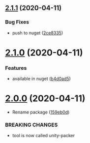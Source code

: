 ## [2.1.1](https://github.com/MirrorNG/unity-packer/compare/v2.1.0...v2.1.1) (2020-04-11)


### Bug Fixes

* push to nuget ([2ce8335](https://github.com/MirrorNG/unity-packer/commit/2ce8335af5e0739d00f70ecc93a7ddee96aa0a96))

# [2.1.0](https://github.com/MirrorNG/unity-packer/compare/v2.0.0...v2.1.0) (2020-04-11)


### Features

* available in nuget ([b4d0ad5](https://github.com/MirrorNG/unity-packer/commit/b4d0ad537302c395ebbcdb0a5e2875bc0c63dd6a))

# [2.0.0](https://github.com/MirrorNG/unity-packer/compare/v1.2.5...v2.0.0) (2020-04-11)


* Rename package ([159eb0d](https://github.com/MirrorNG/unity-packer/commit/159eb0d6d947bb59c17cb5589ecc599ff4f3cffc))


### BREAKING CHANGES

* tool is now called unity-packer
